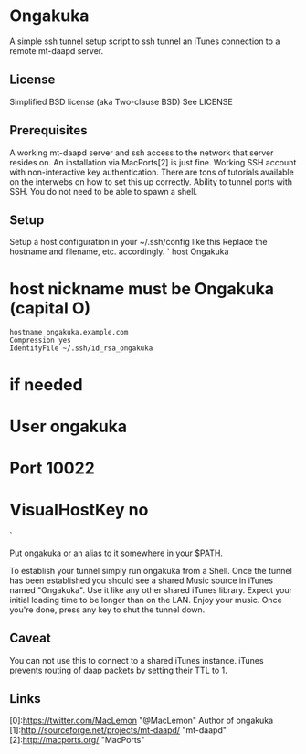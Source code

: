 # Ongakuka

A simple ssh tunnel setup script to ssh tunnel an iTunes connection to a remote mt-daapd server.


## License
Simplified BSD license (aka Two-clause BSD)
See LICENSE


## Prerequisites
A working mt-daapd server and ssh access to the network that server resides on. An installation via MacPorts[2] is just fine.
Working SSH account with non-interactive key authentication. There are tons of tutorials available on the interwebs on how to set this up correctly.
Ability to tunnel ports with SSH. You do not need to be able to spawn a shell.



## Setup
Setup a host configuration in your ~/.ssh/config like this
Replace the hostname and filename, etc. accordingly.
`
host Ongakuka
# host nickname must be Ongakuka (capital O)
    hostname ongakuka.example.com
    Compression yes
    IdentityFile ~/.ssh/id_rsa_ongakuka
# if needed
#    User ongakuka
#    Port 10022
#    VisualHostKey no
`

Put ongakuka or an alias to it somewhere in your $PATH.

To establish your tunnel simply run ongakuka from a Shell.
Once the tunnel has been established you should see a shared Music source in iTunes named "Ongakuka".
Use it like any other shared iTunes library. Expect your initial loading time to be longer than on the LAN.
Enjoy your music.
Once you're done, press any key to shut the tunnel down.

## Caveat
You can not use this to connect to a shared iTunes instance. iTunes prevents routing of daap packets by setting their TTL to 1.


## Links
[0]:https://twitter.com/MacLemon "@MacLemon" Author of ongakuka
[1]:http://sourceforge.net/projects/mt-daapd/ "mt-daapd"
[2]:http://macports.org/ "MacPorts"
